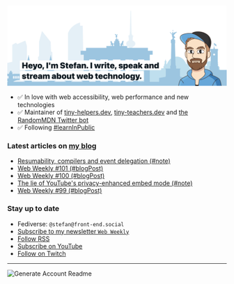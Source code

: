 <img alt="Heyo, I'm Stefan. I write and speak about web technology." src="https://raw.githubusercontent.com/stefanjudis/stefanjudis/main/screenshot.png">

- ✅ In love with web accessibility, web performance and new technologies
- ✅ Maintainer of [tiny-helpers.dev](https://tiny-helpers.dev), [tiny-teachers.dev](https://tiny-teachers.dev/) and [the RandomMDN Twitter bot](https://twitter.com/randomMDN)
- ✅ Following [#learnInPublic](https://www.stefanjudis.com/today-i-learned/)
### Latest articles on [my blog](https://www.stefanjudis.com)

<!-- BLOG-POST-LIST:START -->
- [Resumability, compilers and event delegation &lpar;#note&rpar;](https://www.stefanjudis.com/notes/resumability-compilers-and-event-delegation/)
- [Web Weekly #101 &lpar;#blogPost&rpar;](https://www.stefanjudis.com/blog/web-weekly-101/)
- [Web Weekly #100 &lpar;#blogPost&rpar;](https://www.stefanjudis.com/blog/web-weekly-100/)
- [The lie of YouTube&#39;s privacy-enhanced embed mode &lpar;#note&rpar;](https://www.stefanjudis.com/notes/the-lie-of-youtubes-privacy-enhanced-embed-mode/)
- [Web Weekly #99 &lpar;#blogPost&rpar;](https://www.stefanjudis.com/blog/web-weekly-99/)
<!-- BLOG-POST-LIST:END -->

### Stay up to date

- Fediverse: `@stefan@front-end.social`
- [Subscribe to my newsletter `Web Weekly`](https://webweekly.email/)
- [Follow RSS](https://www.stefanjudis.com/feeds/)
- [Subscribe on YouTube](https://youtube.com/c/stefanjudis)
- [Follow on Twitch](https://www.twitch.tv/stefanjudis)

---

![Generate Account Readme](https://github.com/stefanjudis/stefanjudis/workflows/Generate%20Account%20Readme/badge.svg)
